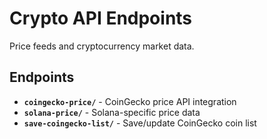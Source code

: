 # Crypto API Endpoints

Price feeds and cryptocurrency market data.

## Endpoints

- **`coingecko-price/`** - CoinGecko price API integration
- **`solana-price/`** - Solana-specific price data  
- **`save-coingecko-list/`** - Save/update CoinGecko coin list
